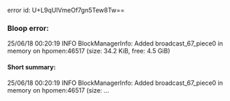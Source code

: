 error id: U+L9qUlVmeOf7gn5Tew8Tw==
### Bloop error:

25/06/18 00:20:19 INFO BlockManagerInfo: Added broadcast_67_piece0 in memory on hpomen:46517 (size: 34.2 KiB, free: 4.5 GiB)
#### Short summary: 

25/06/18 00:20:19 INFO BlockManagerInfo: Added broadcast_67_piece0 in memory on hpomen:46517 (size: ...